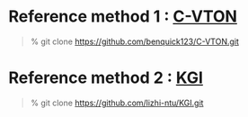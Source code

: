 
# Reference method 1 : [C-VTON](https://github.com/benquick123/C-VTON)
> % git clone https://github.com/benquick123/C-VTON.git 
> 


# Reference method 2 : [KGI](https://github.com/lizhi-ntu/KGI)
> % git clone https://github.com/lizhi-ntu/KGI.git
>
